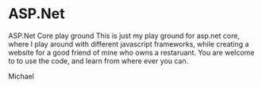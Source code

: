 # ASP.Net 
ASP.Net Core play ground
This is just my play ground for asp.net core, where I play around with different javascript frameworks, while creating a website for a good friend of 
mine who owns a restaruant. You are welcome to to use the code, and learn from where ever you can.

Michael 
